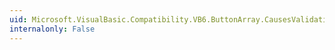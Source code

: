 ```yaml
---
uid: Microsoft.VisualBasic.Compatibility.VB6.ButtonArray.CausesValidationChanged
internalonly: False
---
```

